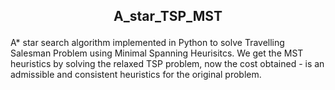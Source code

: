 <h2>
<p align = 'center'>
A_star_TSP_MST
</p>
</h2>
A* star search algorithm implemented in Python to solve Travelling Salesman Problem using Minimal Spanning Heurisitcs. We get the MST heuristics by solving
the relaxed TSP problem, now the cost obtained - is an admissible and consistent heuristics for the original problem. 
